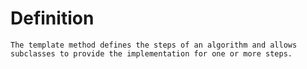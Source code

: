 # Definition

`The template method defines the steps of an algorithm and allows subclasses to provide the implementation for one or more steps.`
